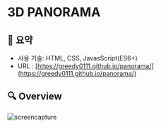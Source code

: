 # 3D PANORAMA
 
## 📍 요약
- 사용 기술: HTML, CSS, JavasScript(ES6+)
- URL : [https://greedy0111.github.io/panorama/](https://greedy0111.github.io/panorama/)


## 🔍 Overview
![screencapture](https://github.com/greedy0111/greedy0111-portfolio_overview_images/blob/main/3D%20PANORAMA.png?raw=true)
